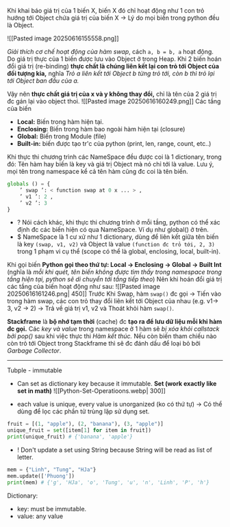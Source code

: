 Khi khai báo giá trị của 1 biến X, biến X đó chỉ hoạt động như 1 con trỏ hướng tới Object chứa giá trị của biến X -> Lý do mọi biến trong python đều là Object.

![[Pasted image 20250616155558.png]]

*Giải thích cơ chế hoạt động của hàm swap*, cách `a, b = b, a` hoạt động. 
Do giá trị thực của 1 biến được lưu vào Object ở trong Heap. Khi 2 biến hoán đổi giá trị (re-binding) **thực chất là chúng liên kết lại con trỏ tới Object của đối tượng kia,** nghĩa *Trỏ a liên kết tới Object b từng trỏ tới, còn b thì trỏ lại tới Object ban đầu của a.* 

Vậy nên **thực chất giá trị của x và y không thay đổi,** chỉ là tên của 2 giá trị đc gán lại vào object thoi. 
![[Pasted image 20250616160249.png]]
Các tầng của biến
+ **Local:** Biến trong hàm hiện tại.
+ **Enclosing:** Biến trong hàm bao ngoài hàm hiện tại (closure) 
+ **Global:** Biến trong Module (file)
+ **Built-in:** biến được tạo tr'c của python (print, len, range, count, etc..)

Khi thực thi chương trình các NameSpace đều được coi là 1 dictionary, trong đó:
Tên hàm hay biến là key và giá trị Object mà nó chỉ tới là value. Lưu ý, mọi tên trong namespace kể cả tên hàm cũng đc coi là tên biến. 
```python
globals () = {
	’ swap ’: < function swap at 0 x ... > ,
	’ v1 ’: 2 ,
	’ v2 ’: 3 
}
```
+ ? Nói cách khác, khi thực thi chương trình ở mỗi tầng, python có thể xác định đc các biến hiện có qua NameSpace. Ví dụ như global() ở trên.
+ $ NameSpace là 1 cư xử như 1 dictionary, dùng để liên kết giữa tên biến là key `(swap, v1, v2)` và Object là value `(function đc trỏ tới, 2, 3)` trong 1 phạm vi cụ thể (scope có thể là global, enclosing, local, built-in). 


Khi gọi biến **Python gọi theo thứ tự: Local -> Enclosing -> Global -> Built Int** (nghĩa là *mỗi khi quét, tên biến không được tìm thấy trong namespace trong tầng hiện tại, python sẽ di chuyển tới tầng tiếp theo*) Nên khi hoán đổi giá trị các tầng của biến hoạt động như sau: 
![[Pasted image 20250616161246.png| 450]]
Trước Khi Swap, hàm `swap()` đc gọi -> Tiến vào trong hàm swap, các con trỏ thay đổi liên kết tới Object của nhau (e.g. v1-> 3, v2 -> 2) -> Trả về giá trị v1, v2 và Thoát khỏi hàm `swap()`. 

**Stackframe** là **bộ nhớ tạm thời** (cache) đc **tạo ra để lưu dữ liệu mỗi khi hàm đc gọi.**
	Các *key và value* trong namespace ở 1 hàm sẽ *bị xóa khỏi callstack bởi pop()* sau khi việc thực thi *Hàm kết thúc.*
	Nếu còn biến tham chiếu nào còn trỏ tới Object trong Stackframe thì sẽ đc đánh dấu để loại bỏ bởi *Garbage Collector*. 

---
Tubple - immutable
+ Can set as dictionary key because it immutable. 
**Set (work exactly like set in math)**
![[Python-Set-Operatioons.webp| 300]]
- each value is unique, every value is unorganized (ko có thứ tự)
-> Có thể dùng để lọc các phần tử trùng lặp sử dụng set.
```python
fruit = [(1, "apple"), (2, "banana"), (3, "apple")]
unique_fruit = set([item[1] for item in fruit])
print(unique_fruit) # {'banana', 'apple'}
```

+ ! Don't update a set using String because String will be read as list of letter. 
```python
mem = {"Linh", "Tung", "HJa"}
mem.update(['Phuong'])
print(mem) # {'g', 'HJa', 'o', 'Tung', 'u', 'n', 'Linh', 'P', 'h'}
```



Dictionary:
+ key: must be immutable.
+ value: any value








